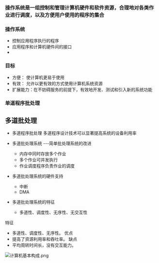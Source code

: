 
### 操作系统是一组控制和管理计算机硬件和软件资源，合理地对各类作业进行调度，以及方便用户使用的程序的集合

### 操作系统
 - 控制应用程序执行的程序
 - 应用程序和计算机硬件间的接口
 -

### 目标
- 方便： 使计算机更易于使用
- 有效： 允许以更有效的方式使用计算机系统资源
- 扩展能力：在不妨碍服务的前提下，有效地开发、测试和引入新的系统功能

### 单道程序批处理

## 多道批处理
- 多道程序批处理 多道程序设计技术可以显著提高系统的设备利用率

- 多道批处理系统 ---简单批处理系统的改进
	- 内存中同时存放多个作业
	- 多个作业可并发执行
	- 作业调度程序负责作业的调度
- 多道批处理系统的硬件支持
	- 中断
	- DMA

- 多道批处理系统的特征
	- 多道性、调度性、无序性、无交互性

特征 
- 多道性、调度性、无序性。
优点
- 提高了资源利用率和吞吐率。
缺点
- 平均周转时间长，没有交互能力。

![计算机基本构成.png](0)

